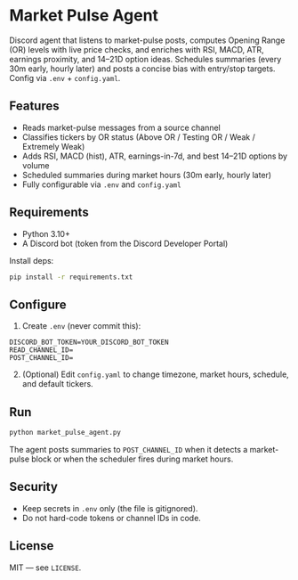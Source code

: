 # Market Pulse Agent

Discord agent that listens to market-pulse posts, computes Opening Range (OR) levels with live price checks, and enriches with RSI, MACD, ATR, earnings proximity, and 14–21D option ideas. Schedules summaries (every 30m early, hourly later) and posts a concise bias with entry/stop targets. Config via `.env` + `config.yaml`.

## Features
- Reads market-pulse messages from a source channel
- Classifies tickers by OR status (Above OR / Testing OR / Weak / Extremely Weak)
- Adds RSI, MACD (hist), ATR, earnings-in-7d, and best 14–21D options by volume
- Scheduled summaries during market hours (30m early, hourly later)
- Fully configurable via `.env` and `config.yaml`

## Requirements
- Python 3.10+
- A Discord bot (token from the Discord Developer Portal)

Install deps:
```bash
pip install -r requirements.txt
```

## Configure
1. Create `.env` (never commit this):
```
DISCORD_BOT_TOKEN=YOUR_DISCORD_BOT_TOKEN
READ_CHANNEL_ID=
POST_CHANNEL_ID=
```
2. (Optional) Edit `config.yaml` to change timezone, market hours, schedule, and default tickers.

## Run
```bash
python market_pulse_agent.py
```

The agent posts summaries to `POST_CHANNEL_ID` when it detects a market-pulse block or when the scheduler fires during market hours.

## Security
- Keep secrets in `.env` only (the file is gitignored).
- Do not hard-code tokens or channel IDs in code.

## License
MIT — see `LICENSE`.
